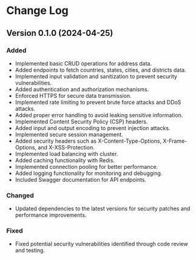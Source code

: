 # Change Log

## Version 0.1.0 (2024-04-25)

### Added

- Implemented basic CRUD operations for address data.
- Added endpoints to fetch countries, states, cities, and districts data.
- Implemented input validation and sanitization to prevent security vulnerabilities.
- Added authentication and authorization mechanisms.
- Enforced HTTPS for secure data transmission.
- Implemented rate limiting to prevent brute force attacks and DDoS attacks.
- Added proper error handling to avoid leaking sensitive information.
- Implemented Content Security Policy (CSP) headers.
- Added input and output encoding to prevent injection attacks.
- Implemented secure session management.
- Added security headers such as X-Content-Type-Options, X-Frame-Options, and X-XSS-Protection.
- Implemented load balancing with cluster.
- Added caching functionality with Redis.
- Implemented connection pooling for better performance.
- Added logging functionality for monitoring and debugging.
- Included Swagger documentation for API endpoints.

### Changed

- Updated dependencies to the latest versions for security patches and performance improvements.

### Fixed

- Fixed potential security vulnerabilities identified through code review and testing.
